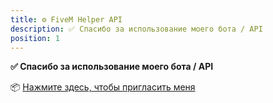 ```yaml
---
title: ⚙️ FiveM Helper API
description: ✅ Спасибо за использование моего бота / API
position: 1
---
```


**✅ Спасибо за использование моего бота / API**

📦 [Нажмите здесь, чтобы пригласить меня](https://discord.com/oauth2/authorize?client_id=1208435537761796196)
